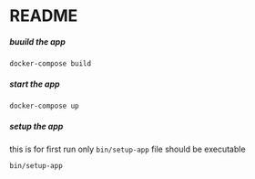 # README

##### buuild the app
```
docker-compose build
```

##### start the app
```
docker-compose up
```

##### setup the app
this is for first run only
`bin/setup-app` file should be executable
```
bin/setup-app
```